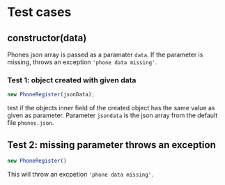 # Test cases

## **constructor(data)**

Phones json array is passed as a paramater `data`. If the parameter is missing, throws an exception `'phone data missing'`.

### Test 1: object created with given data
```js
new PhoneRegister(jsonData);
```

test if the objects inner field of the created object has the same value as given as parameter. Parameter `jsondata` is the json array from the default file `phones.json`.

## Test 2: missing parameter throws an exception
```js
new PhoneRegister()
```
This will throw an excpetion `'phone data missing'`.

